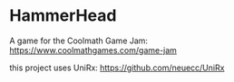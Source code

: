 # HammerHead
A game for the Coolmath Game Jam: https://www.coolmathgames.com/game-jam

this project uses UniRx: https://github.com/neuecc/UniRx
